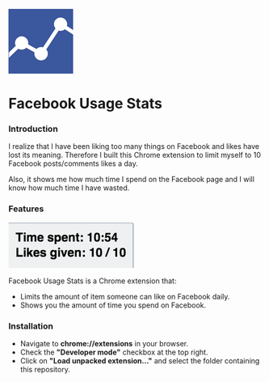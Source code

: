 ![Logo](icons/icon-128.png)

Facebook Usage Stats
======================

### Introduction

I realize that I have been liking too many things on Facebook and likes have lost its meaning. Therefore I built this Chrome extension to limit myself to 10 Facebook posts/comments likes a day.

Also, it shows me how much time I spend on the Facebook page and I will know how much time I have wasted.

### Features

![Screenshot](box.png)

Facebook Usage Stats is a Chrome extension that:
- Limits the amount of item someone can like on Facebook daily.
- Shows you the amount of time you spend on Facebook.

### Installation

- Navigate to **chrome://extensions** in your browser.
- Check the **"Developer mode"** checkbox at the top right.
- Click on **"Load unpacked extension..."** and select the folder containing this repository.
